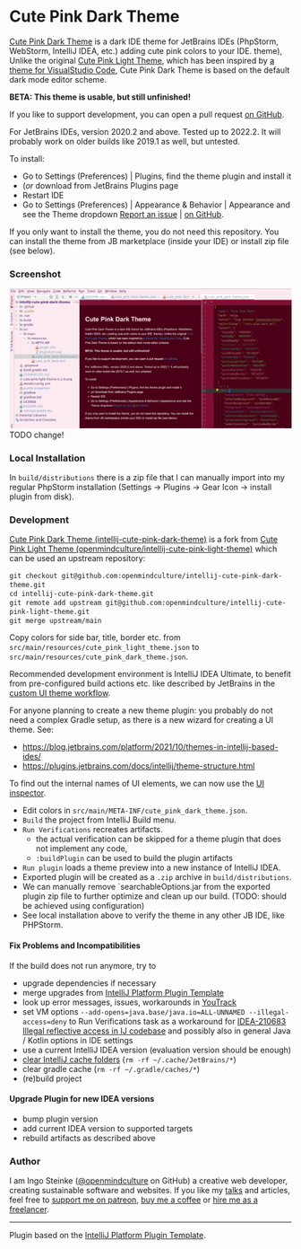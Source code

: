 # Cute Pink Dark Theme

<!-- Plugin description -->
[Cute Pink Dark Theme](https://plugins.jetbrains.com/plugin/20367-cute-pink-dark-theme) is a dark IDE theme for JetBrains IDEs (PhpStorm, WebStorm, IntelliJ IDEA, etc.) adding  cute pink colors to your IDE. theme),  Unlike the original [Cute Pink Light Theme](https://plugins.jetbrains.com/plugin/16721-cute-pink-light-theme), which has been inspired by [a theme for VisualStudio Code](https://marketplace.visualstudio.com/items?itemName=webfreak.cute-theme), Cute Pink Dark Theme is based on the default dark mode editor scheme.

**BETA: This theme is usable, but still unfinished!**

If you like to support development, you can open a pull request [on GitHub](https://github.com/openmindculture/intellij-cute-pink-dark-theme).

For JetBrains IDEs, version 2020.2 and above. Tested up to 2022.2. It will probably work on older builds like 2019.1 as well, but untested.

To install:
- Go to Settings (Preferences) | Plugins, find the theme plugin and install it
- (_or_ download from JetBrains Plugins page
- Restart IDE
- Go to Settings (Preferences) | Appearance & Behavior | Appearance and see the Theme dropdown
[Report an issue](https://github.com/openmindculture/intellij-cute-pink-dark-theme/issues/new) | [on GitHub](https://github.com/openmindculture/intellij-cute-pink-dark-theme).
<!-- Plugin description end -->

If you only want to install the theme, you do not need this repository.
You can install the theme from JB marketplace (inside your IDE) or install zip file (see below).

### Screenshot

![screenshot](cute-pink-dark-theme-0.6.0.png) TODO change!

### Local Installation

In `build/distributions` there is a zip file that I can manually import into my regular PhpStorm installation (Settings -> Plugins -> Gear Icon -> install plugin from disk).

### Development

[Cute Pink Dark Theme (intellij-cute-pink-dark-theme)](https://github.com/openmindculture/intellij-cute-pink-dark-theme)
is a fork from [Cute Pink Light Theme (openmindculture/intellij-cute-pink-light-theme)](https://github.com/openmindculture/intellij-cute-pink-light-theme) which can be used an upstream repository:

```
git checkout git@github.com:openmindculture/intellij-cute-pink-dark-theme.git
cd intellij-cute-pink-dark-theme.git
git remote add upstream git@github.com:openmindculture/intellij-cute-pink-light-theme.git
git merge upstream/main
```

Copy colors for side bar, title, border etc. from `src/main/resources/cute_pink_light_theme.json` to `src/main/resources/cute_pink_dark_theme.json`.

Recommended development environment is IntelliJ IDEA Ultimate, to benefit from pre-configured build actions etc. like described by JetBrains in the [custom UI theme workflow](https://plugins.jetbrains.com/docs/intellij/themes.html#custom-ui-theme-workflow).

For anyone planning to create a new theme plugin: you probably do not need a complex Gradle setup, as there is a new
wizard for creating a UI theme. See:
- https://blog.jetbrains.com/platform/2021/10/themes-in-intellij-based-ides/
- https://plugins.jetbrains.com/docs/intellij/theme-structure.html

To find out the internal names of UI elements, we can now use the [UI inspector](https://blog.jetbrains.com/platform/2021/10/themes-in-intellij-based-ides/#UI_Inspector%EF%BB%BF).

- Edit colors in `src/main/META-INF/cute_pink_dark_theme.json`.
- `Build` the project from IntelliJ Build menu.
- `Run Verifications` recreates artifacts.
  - the actual verification can be skipped for a theme plugin that does not implement any code,
  - `:buildPlugin` can be used to build the plugin artifacts
- `Run plugin` loads a theme preview into a new instance of IntelliJ IDEA.
- Exported plugin will be created as a `.zip` archive in `build/distributions`.
- We can manually remove `searchableOptions.jar from the exported plugin zip file
to further optimize and clean up our build. (TODO: should be achieved using configuration)
- See local installation above to verify the theme in any other JB IDE, like PHPStorm.

#### Fix Problems and Incompatibilities

If the build does not run anymore, try to

- upgrade dependencies if necessary
- merge upgrades from [IntelliJ Platform Plugin Template](https://github.com/JetBrains/intellij-platform-plugin-template)
- look up error messages, issues, workarounds in [YouTrack](https://youtrack.jetbrains.com/)
- set VM options `--add-opens=java.base/java.io=ALL-UNNAMED --illegal-access=deny` to Run Verifications task as a workaround for [IDEA-210683 Illegal reflective access in IJ codebase](https://youtrack.jetbrains.com/issue/IDEA-210683) and possibly also in general Java / Kotlin options in IDE settings
- use a current IntelliJ IDEA version (evaluation version should be enough)
- [clear IntelliJ cache folders](https://intellij-support.jetbrains.com/hc/en-us/community/posts/360003086459-kotlin-gradle-dsl-type-mismatch-expected-java-lang-string-but-inferred-type-is-kotlin-string) (`rm -rf ~/.cache/JetBrains/*`)
- clear gradle cache (`rm -rf ~/.gradle/caches/*`)
- (re)build project

#### Upgrade Plugin for new IDEA versions

- bump plugin version
- add current IDEA version to supported targets
- rebuild artifacts as described above

### Author

I am Ingo Steinke ([@openmindculture](https://github.com/openmindculture) on GitHub) a creative web developer, creating sustainable software and websites. If you like my [talks](https://www.ingo-steinke.com/#talks-events) and articles, feel free to [support me on patreon](https://www.patreon.com/ingosteinke), [buy me a coffee](https://www.buymeacoffee.com/ingosteinke) or [hire me as a freelancer](https://www.ingo-steinke.com/#contact).

---
Plugin based on the [IntelliJ Platform Plugin Template][template].

[template]: https://github.com/JetBrains/intellij-platform-plugin-template
[upstream]: https://github.com/openmindculture/intellij-cute-pink-light-theme
